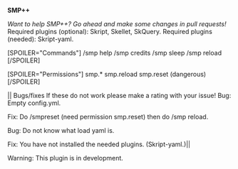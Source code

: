 **SMP++**

*Want to help SMP++? Go ahead and make some changes in pull requests!*
Required plugins (optional): Skript, Skellet, SkQuery.
Required plugins (needed): Skript-yaml.

[SPOILER="Commands"]
/smp help
/smp credits
/smp sleep
/smp reload
[/SPOILER]

[SPOILER="Permissions"]
smp.*
smp.reload
smp.reset (dangerous)
[/SPOILER]

|| Bugs/fixes
If these do not work please make a rating with your issue!
Bug:
Empty config.yml.

Fix:
Do /smpreset (need permission smp.reset) then do /smp reload.

Bug: Do not know what load yaml is.

Fix:
You have not installed the needed plugins. (Skript-yaml.)||

Warning: This plugin is in development.
